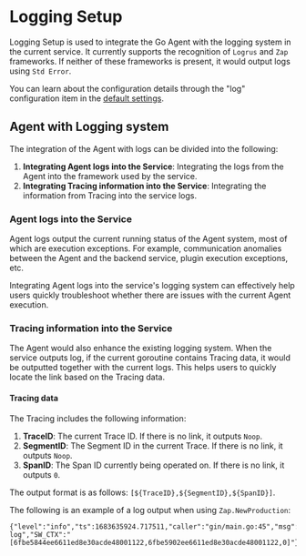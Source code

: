 # Logging Setup 

Logging Setup is used to integrate the Go Agent with the logging system in the current service. 
It currently supports the recognition of `Logrus` and `Zap` frameworks. If neither of these frameworks is present, it would output logs using `Std Error`.

You can learn about the configuration details through the "log" configuration item in the [default settings](../../../tools/go-agent/config/agent.default.yaml).

## Agent with Logging system

The integration of the Agent with logs can be divided into the following:

1. **Integrating Agent logs into the Service**: Integrating the logs from the Agent into the framework used by the service.
2. **Integrating Tracing information into the Service**: Integrating the information from Tracing into the service logs.

### Agent logs into the Service

Agent logs output the current running status of the Agent system, most of which are execution exceptions. 
For example, communication anomalies between the Agent and the backend service, plugin execution exceptions, etc.

Integrating Agent logs into the service's logging system can effectively help users quickly troubleshoot whether there are issues with the current Agent execution.

### Tracing information into the Service

The Agent would also enhance the existing logging system. 
When the service outputs log, if the current goroutine contains Tracing data, it would be outputted together with the current logs. 
This helps users to quickly locate the link based on the Tracing data.

#### Tracing data

The Tracing includes the following information:

1. **TraceID**: The current Trace ID. If there is no link, it outputs `Noop`.
2. **SegmentID**: The Segment ID in the current Trace. If there is no link, it outputs `Noop`.
3. **SpanID**: The Span ID currently being operated on. If there is no link, it outputs `0`.

The output format is as follows: `[${TraceID},${SegmentID},${SpanID}]`.

The following is an example of a log output when using `Zap.NewProduction`:

```
{"level":"info","ts":1683635924.717511,"caller":"gin/main.go:45","msg":"test log","SW_CTX":"[6fbe5844ee6611ed8e30acde48001122,6fbe5902ee6611ed8e30acde48001122,0]"}
```